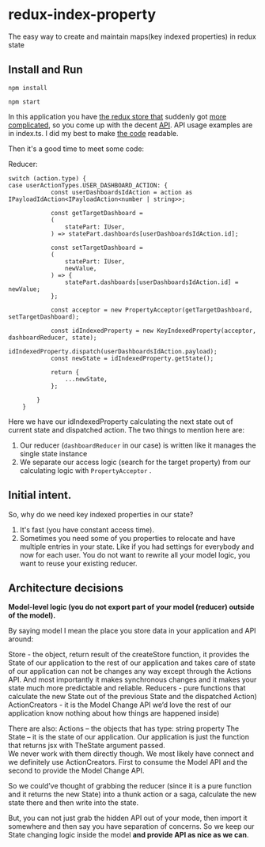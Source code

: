 # redux-index-property
The easy way to create and maintain maps(key indexed properties) in redux state

## Install and Run
```
npm install

npm start
```
In this application you have [the redux store that](https://github.com/Kirill486/redux-index-property/commit/d5b5dbbac8b459400cbd78b6fb90210906cdfda0) suddenly got [more complicated](https://github.com/Kirill486/redux-index-property/commit/f97b67bce241c2d697f45e512f3150c90e2369fd?diff=split), so you come up with the decent [API](https://github.com/Kirill486/redux-index-property/commit/b8da3c275def618c6f05f0435bd188b348f49b2a).
API usage examples are in index.ts. I did my best to make [the code](https://github.com/Kirill486/redux-index-property/blob/master/src/server/index.ts) readable.

Then it's a good time to meet some code:

Reducer:
```
switch (action.type) {
case userActionTypes.USER_DASHBOARD_ACTION: {
            const userDashboardsIdAction = action as IPayloadIdAction<IPayloadAction<number | string>>;

            const getTargetDashboard =
            (
                statePart: IUser,
            ) => statePart.dashboards[userDashboardsIdAction.id];

            const setTargetDashboard =
            (
                statePart: IUser,
                newValue,
            ) => {
                statePart.dashboards[userDashboardsIdAction.id] = newValue;
            };

            const acceptor = new PropertyAcceptor(getTargetDashboard, setTargetDashboard);

            const idIndexedProperty = new KeyIndexedProperty(acceptor, dashboardReducer, state);
            idIndexedProperty.dispatch(userDashboardsIdAction.payload);
            const newState = idIndexedProperty.getState();

            return {
                ...newState,
            };

        }
    }
```

Here we have our idIndexedProperty calculating the next state out of current state and dispatched action.
The two things to mention here are:
1. Our reducer (```dashboardReducer``` in our case) is written like it manages the single state instance
2. We separate our access logic (search for the target property) from our calculating logic with ```PropertyAcceptor``` .

## Initial intent.
So, why do we need key indexed properties in our state?

1. It's fast (you have constant access time).
2. Sometimes you need some of you properties to relocate and have multiple entries in your state. Like if you had settings for everybody and now for each user. You do not want to rewrite all your model logic, you want to reuse your existing reducer.

## Architecture decisions

**Model-level logic (you do not export part of your model (reducer) outside of the model).**

By saying model I mean the place you store data in your application and API around:

Store - the object, return result of the createStore function, it provides the State of our application to the rest of our application and takes care of state of our application can not be changes any way except through the Actions API.  And most importantly it makes synchronous changes and it makes your state much more predictable and reliable.
Reducers  - pure functions that calculate the new State out of the previous State and the dispatched Action)
ActionCreators - it is the Model Change API we’d love the rest of our application know nothing about how things are happened inside)

There are also:
Actions – the objects that has type: string property 
The State – it is the state of our application. Our application is just the function that returns jsx with TheState argument passed.  
We never work with them directly though. We most likely have connect and we definitely use ActionCreators. First to consume the Model API and the second to provide the Model Change API.

So we could’ve thought of grabbing the reducer (since it is a pure function and it returns the new State) into a thunk action or a saga, calculate the new state there and then write into the state. 

But, you can not just grab the hidden API out of your mode, then import it somewhere and then say you have separation of concerns. So we keep our State changing logic inside the model **and provide API as nice as we can**. 
